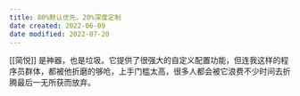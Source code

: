 ```yaml
---
title: 80%默认优先，20%深度定制
date created: 2022-06-09
date modified: 2022-07-20
---
```


[[简悦]] 是神器，也是垃圾。它提供了很强大的自定义配置功能，但连我这样的程序员群体，都被他折磨的够呛，上手门槛太高，很多人都会被它浪费不少时间去折腾最后一无所获而放弃。
